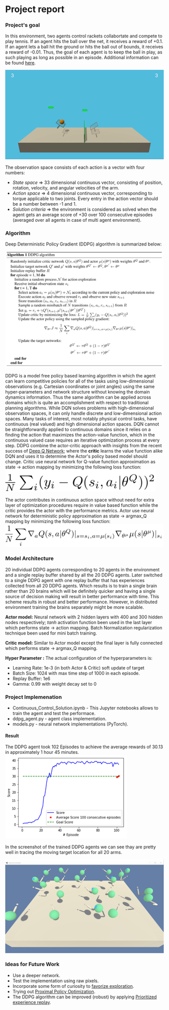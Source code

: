 [//]: # (Image References)

[image1]: https://github.com/sayandev/deep-reinforcement-learning/blob/master/p3_collab-compet/tennis.gif "Trained Agent"
[image2]: https://github.com/sayandev/deep-reinforcement-learning/blob/master/p2_continuous-control/score.png "Score"
[image3]: https://github.com/sayandev/deep-reinforcement-learning/blob/master/p2_continuous-control/ddpg_pseudo_algo.png "Pseudo Algo"
[image4]: https://github.com/sayandev/deep-reinforcement-learning/blob/master/p2_continuous-control/ddpg_critic_loss.png "ddpg_critic_loss"
[image5]: https://github.com/sayandev/deep-reinforcement-learning/blob/master/p2_continuous-control/ddpg_actor_loss.png "ddpg_actor_loss"
[image5]: https://github.com/sayandev/deep-reinforcement-learning/blob/master/p2_continuous-control/ddpg_actor_loss.png "ddpg_actor_loss"
[image6]: https://github.com/sayandev/deep-reinforcement-learning/blob/master/p2_continuous-control/TrainedAgentUnityScreenshot1.png "TrainedAgentUnityScreenshot"

# Project report

### Project's goal
In this environment, two agents control rackets collabortate and compete to play tennis. If an agent hits the ball over the net, it receives a reward of +0.1. If an agent lets a ball hit the ground or hits the ball out of bounds, it receives a reward of -0.01. Thus, the goal of each agent is to keep the ball in play, as such playing as long as possible in an episode. Additional information can be found [here](https://github.com/Unity-Technologies/ml-agents/blob/master/docs/Learning-Environment-Examples.md#tennis).

![Trained Agent][image1]

The observation space consists of each action is a vector with four numbers:

- *State space* => 33 dimensional continuous vector, consisting of position, rotation, velocity, and angular velocities of the arm.
- *Action space* => 4 dimensional continuous vector, corresponding to torque applicable to two joints. Every entry in the action vector should be a number between -1 and 1.
- *Solution criteria* => the environment is considered as solved when the agent gets an average score of +30 over 100 consecutive episodes (averaged over all agents in case of multi agent environment).


### Algorithm



Deep Deterministic Policy Gradient (DDPG) algorithm is summarized below: 

![Pseudo Algo][image3]

DDPG is a model free policy based learning algorithm in which the agent can learn competitive policies for all of the tasks using low-dimensional observations (e.g. Cartesian coordinates or joint angles) using the same hyper-parameters and network structure without knowing the domain dynamics information. Thus the same algorithm can be applied across domains which is quite an accomplishment with respect to traditional planning algorithms. While DQN solves problems with high-dimensional observation spaces, it can only handle discrete and low-dimensional action spaces. Many tasks of interest, most notably physical control tasks, have continuous (real valued) and high dimensional action spaces. DQN cannot be straightforwardly applied to continuous domains since it relies on a finding the action that maximizes the action-value function, which in the continuous valued case requires an iterative optimization process at every step. DDPG combine the actor-critic approach with insights from the recent success of [Deep Q Network](https://www.cs.toronto.edu/~vmnih/docs/dqn.pdf); where the **critic** learns the value function alike DQN and uses it to determine the Actor's policy based model should change. Critic use neural network for Q-value function approximation as state -> action mapping by minimizing the following loss function:
![ddpg_critic_loss][image4]

The actor contributes in continuous action space without need for extra layer of optimization procedures require in value based function while the critic provides the actor with the performance metrics. Actor use neural network for deterministic policy approximation as state -> argmax_Q mapping by minimizing the following loss function:
![ddpg_actor_loss][image5]


### Model Architecture

20 individual DDPG agents corresponding to 20 agents in the environment and a single replay buffer shared by all the 20 DDPG agents. Later switched to a single DDPG agent with one replay buffer that has experiences collected from all 20 DDPG agents. Which results is to train a single brain rather than 20 brains which will be definitely quicker and having a single source of decision making will result in better performance with time. This scheme results in robust and better performance. However, in distributed environment training the brains separately might be more scalable.

**Actor model:** Neural network with 2 hidden layers with 400 and 300 hidden nodes respectively; _tanh_ activation function been used in the last layer which performs state -> action mapping. Batch Normalization regularization technique been used for mini batch training.

**Critic model:** Similar to Actor model except the final layer is fully connected which performs state -> argmax_Q  mapping.

**Hyper Parameter :** The actual configuration of the hyperparameters is:

- Learning Rate: 1e-3 (in both Actor & Critic) soft update of target
- Batch Size: 1024 with max time step of 1000 in each episode.
- Replay Buffer: 1e6
- Gamma: 0.99 with weight decay set to 0

### Project Implemenation

- Continuous_Control_Solution.ipynb - This Jupyter notebooks allows to train the agent and test the performace.
- ddpg_agent.py - agent class implementation.
- models.py - neural network implementations (PyTorch).

#### Result

The DDPG agent took 102 Episodes to achieve the average rewards of 30.13 in approximately 1 hour 45 minutes. 
![Score][image2]

In the screenshot of the trained DDPG agents we can see thay are pretty well in tracing the moving target location for all 20 arms.

![TrainedAgentUnityScreenshot][image6] 


### Ideas for Future Work

- Use a deeper network.
- Test the implementation using raw pixels.
- Incorporate some form of curiosity to [favorize exploration](https://arxiv.org/abs/1808.04355).
- Trying out [Proximal Policy Optimization](https://arxiv.org/abs/1707.06347).
- The DDPG algorithm can be improved (robust) by applying [Prioritized experience replay](https://ieeexplore.ieee.org/document/8122622).

